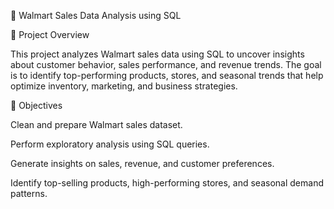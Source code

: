 🛒 Walmart Sales Data Analysis using SQL


📌 Project Overview

This project analyzes Walmart sales data using SQL to uncover insights about customer behavior, sales performance, and revenue trends. The goal is to identify top-performing products, stores, and seasonal trends that help optimize inventory, marketing, and business strategies.

🎯 Objectives

Clean and prepare Walmart sales dataset.

Perform exploratory analysis using SQL queries.

Generate insights on sales, revenue, and customer preferences.

Identify top-selling products, high-performing stores, and seasonal demand patterns.
